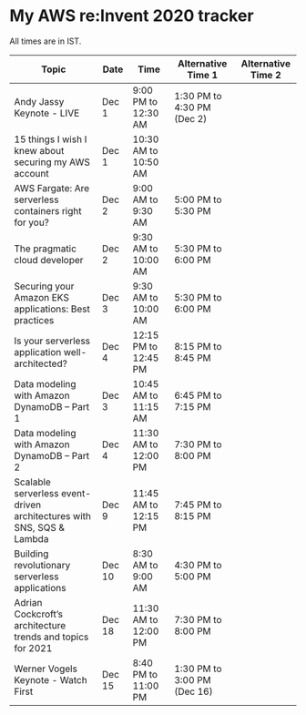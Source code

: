 # My AWS re:Invent 2020 tracker
All times are in IST.

Topic  | Date | Time | Alternative Time 1 | Alternative Time 2
|------| -----| -----| ------------------ | ------------------
Andy Jassy Keynote - LIVE | Dec 1 | 9:00 PM to 12:30 AM | 1:30 PM to 4:30 PM (Dec 2)
15 things I wish I knew about securing my AWS account | Dec 1 | 10:30 AM to 10:50 AM | 
AWS Fargate: Are serverless containers right for you? | Dec 2 | 9:00 AM to 9:30 AM | 5:00 PM to 5:30 PM |
The pragmatic cloud developer | Dec 2 | 9:30 AM to 10:00 AM | 5:30 PM to 6:00 PM |
Securing your Amazon EKS applications: Best practices | Dec 3 | 9:30 AM to 10:00 AM | 5:30 PM to 6:00 PM |
Is your serverless application well-architected? | Dec 4 | 12:15 PM to 12:45 PM | 8:15 PM to 8:45 PM |  |
Data modeling with Amazon DynamoDB – Part 1 | Dec 3 | 10:45 AM to 11:15 AM | 6:45 PM to 7:15 PM  | 
Data modeling with Amazon DynamoDB – Part 2 | Dec 4 | 11:30 AM to 12:00 PM | 7:30 PM to 8:00 PM | |
Scalable serverless event-driven architectures with SNS, SQS & Lambda | Dec 9 | 11:45 AM to 12:15 PM  | 7:45 PM to 8:15 PM | |
Building revolutionary serverless applications | Dec 10 | 8:30 AM to 9:00 AM  | 4:30 PM to 5:00 PM | |
Adrian Cockcroft’s architecture trends and topics for 2021 | Dec 18 | 11:30 AM to 12:00 PM | 7:30 PM to 8:00 PM | | 
Werner Vogels Keynote - Watch First | Dec 15 | 8:40 PM to 11:00 PM | 1:30 PM to 3:00 PM (Dec 16) 


